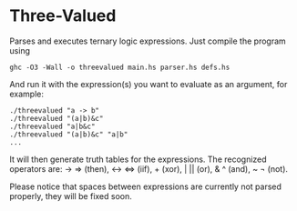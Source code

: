 Three-Valued
============

Parses and executes ternary logic expressions. Just compile the program using

    ghc -O3 -Wall -o threevalued main.hs parser.hs defs.hs

And run it with the expression(s) you want to evaluate as an argument, for example:

    ./threevalued "a -> b"
    ./threevalued "(a|b)&c"
    ./threevalued "a|b&c"
    ./threevalued "(a|b)&c" "a|b"
    ...

It will then generate truth tables for the expressions. The recognized operators
are: -> => (then), <-> <=> (iif), + (xor), | || (or), & ^ (and), ~ ¬ (not).

Please notice that spaces between expressions are currently not parsed properly, they will be fixed soon.
